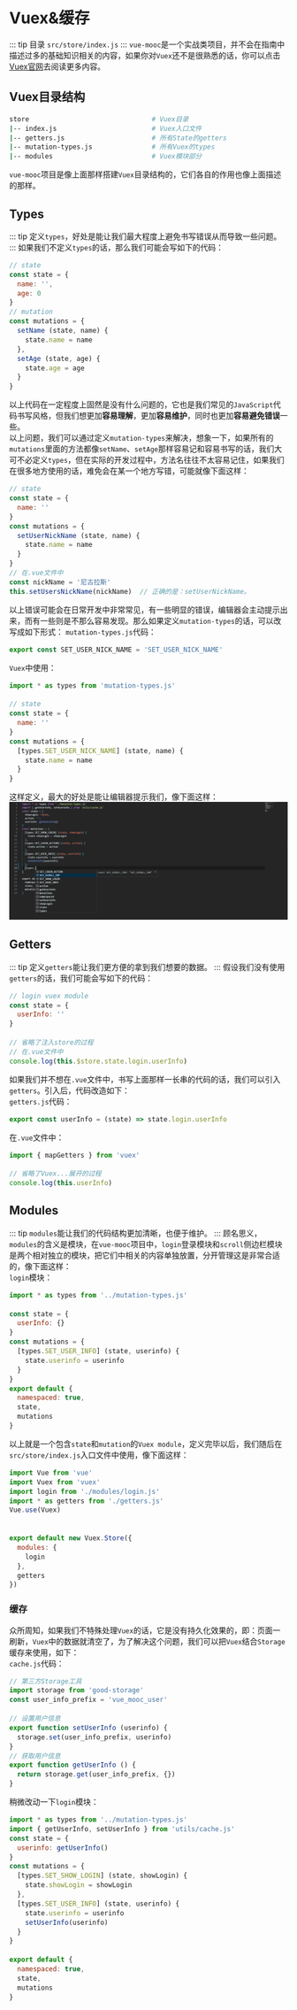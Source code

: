 # Vuex&缓存
::: tip 目录
`src/store/index.js`
:::
`vue-mooc`是一个实战类项目，并不会在指南中描述过多的基础知识相关的内容，如果你对`Vuex`还不是很熟悉的话，你可以点击[Vuex官网](https://vuex.vuejs.org/)去阅读更多内容。

## Vuex目录结构
```sh
store                               # Vuex目录
|-- index.js                        # Vuex入口文件
|-- getters.js                      # 所有State的getters
|-- mutation-types.js               # 所有Vuex的types
|-- modules                         # Vuex模块部分
```
`vue-mooc`项目是像上面那样搭建`Vuex`目录结构的，它们各自的作用也像上面描述的那样。

## Types
::: tip
定义`types`，好处是能让我们最大程度上避免书写错误从而导致一些问题。
:::
如果我们不定义`types`的话，那么我们可能会写如下的代码：
```js
// state
const state = {
  name: '',
  age: 0
}
// mutation
const mutations = {
  setName (state, name) {
    state.name = name
  },
  setAge (state, age) {
    state.age = age
  }
}
```
以上代码在一定程度上固然是没有什么问题的，它也是我们常见的`JavaScript`代码书写风格，但我们想更加**容易理解**，更加**容易维护**，同时也更加**容易避免错误**一些。<br/>
以上问题，我们可以通过定义`mutation-types`来解决，想象一下，如果所有的`mutations`里面的方法都像`setName`、`setAge`那样容易记和容易书写的话，我们大可不必定义`types`，但在实际的开发过程中，方法名往往不太容易记住，如果我们在很多地方使用的话，难免会在某一个地方写错，可能就像下面这样：
```js
// state
const state = {
  name: ''
}
const mutations = {
  setUserNickName (state, name) {
    state.name = name
  }
}
// 在.vue文件中
const nickName = '尼古拉斯'
this.setUsersNickName(nickName)  // 正确的是：setUserNickName。
```
以上错误可能会在日常开发中非常常见，有一些明显的错误，编辑器会主动提示出来，而有一些则是不那么容易发现。那么如果定义`mutation-types`的话，可以改写成如下形式：
`mutation-types.js`代码：
```js
export const SET_USER_NICK_NAME = 'SET_USER_NICK_NAME'
```

`Vuex`中使用：
```js
import * as types from 'mutation-types.js'

// state
const state = {
  name: ''
}
const mutations = {
  [types.SET_USER_NICK_NAME] (state, name) {
    state.name = name
  }
}
```
这样定义，最大的好处是能让编辑器提示我们，像下面这样：
![types](../../images/Vuex-types.png)

## Getters
::: tip
定义`getters`能让我们更方便的拿到我们想要的数据。
:::
假设我们没有使用`getters`的话，我们可能会写如下的代码：
```js
// login vuex module
const state = {
  userInfo: ''
}

// 省略了注入store的过程
// 在.vue文件中
console.log(this.$store.state.login.userInfo)
```
如果我们并不想在`.vue`文件中，书写上面那样一长串的代码的话，我们可以引入`getters`。引入后，代码改造如下：<br/>
`getters.js`代码：
```js
export const userInfo = (state) => state.login.userInfo
```
在`.vue`文件中：
```js
import { mapGetters } from 'vuex'

// 省略了Vuex...展开的过程
console.log(this.userInfo)
```
## Modules
::: tip
`modules`能让我们的代码结构更加清晰，也便于维护。
:::
顾名思义，`modules`的含义是模块，在`vue-mooc`项目中，`login`登录模块和`scroll`侧边栏模块是两个相对独立的模块，把它们中相关的内容单独放置，分开管理这是非常合适的，像下面这样：<br/>
`login`模块：
```js
import * as types from '../mutation-types.js'

const state = {
  userInfo: {}
}
const mutations = {
  [types.SET_USER_INFO] (state, userinfo) {
    state.userinfo = userinfo
  }
}
export default {
  namespaced: true,
  state,
  mutations
}
```

以上就是一个包含`state`和`mutation`的`Vuex module`，定义完毕以后，我们随后在`src/store/index.js`入口文件中使用，像下面这样：
```js
import Vue from 'vue'
import Vuex from 'vuex'
import login from './modules/login.js'
import * as getters from './getters.js'
Vue.use(Vuex)


export default new Vuex.Store({
  modules: {
    login
  },
  getters
})
```

### 缓存
众所周知，如果我们不特殊处理`Vuex`的话，它是没有持久化效果的，即：页面一刷新，`Vuex`中的数据就清空了，为了解决这个问题，我们可以把`Vuex`结合`Storage`缓存来使用，如下：<br/>
`cache.js`代码：
```js
// 第三方Storage工具
import storage from 'good-storage'
const user_info_prefix = 'vue_mooc_user'

// 设置用户信息
export function setUserInfo (userinfo) {
  storage.set(user_info_prefix, userinfo)
}
// 获取用户信息
export function getUserInfo () {
  return storage.get(user_info_prefix, {})
}
```

稍微改动一下`login`模块：
```js {2,4,12}
import * as types from '../mutation-types.js'
import { getUserInfo, setUserInfo } from 'utils/cache.js'
const state = {
  userinfo: getUserInfo()
}
const mutations = {
  [types.SET_SHOW_LOGIN] (state, showLogin) {
    state.showLogin = showLogin
  },
  [types.SET_USER_INFO] (state, userinfo) {
    state.userinfo = userinfo
    setUserInfo(userinfo)
  }
}

export default {
  namespaced: true,
  state,
  mutations
}
```